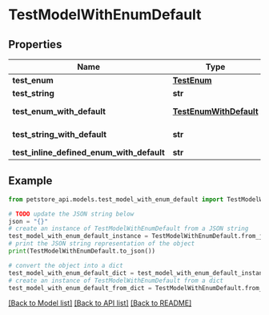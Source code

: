 # TestModelWithEnumDefault


## Properties

Name | Type | Description | Notes
------------ | ------------- | ------------- | -------------
**test_enum** | [**TestEnum**](TestEnum.md) |  | 
**test_string** | **str** |  | [optional] 
**test_enum_with_default** | [**TestEnumWithDefault**](TestEnumWithDefault.md) |  | [optional] [default to TestEnumWithDefault.ZWEI]
**test_string_with_default** | **str** |  | [optional] [default to 'ahoy matey']
**test_inline_defined_enum_with_default** | **str** |  | [optional] [default to 'B']

## Example

```python
from petstore_api.models.test_model_with_enum_default import TestModelWithEnumDefault

# TODO update the JSON string below
json = "{}"
# create an instance of TestModelWithEnumDefault from a JSON string
test_model_with_enum_default_instance = TestModelWithEnumDefault.from_json(json)
# print the JSON string representation of the object
print(TestModelWithEnumDefault.to_json())

# convert the object into a dict
test_model_with_enum_default_dict = test_model_with_enum_default_instance.to_dict()
# create an instance of TestModelWithEnumDefault from a dict
test_model_with_enum_default_from_dict = TestModelWithEnumDefault.from_dict(test_model_with_enum_default_dict)
```
[[Back to Model list]](../README.md#documentation-for-models) [[Back to API list]](../README.md#documentation-for-api-endpoints) [[Back to README]](../README.md)


